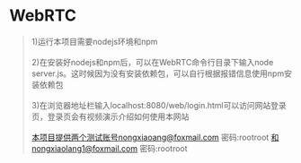 ﻿# WebRTC
>1)运行本项目需要nodejs环境和npm<br><br>2)在安装好nodejs和npm后，可以在WebRTC命令行目录下输入node server.js。这时候因为没有安装依赖包，可以自行根据报错信息使用npm安装依赖包<br><br>3)在浏览器地址栏输入localhost:8080/web/login.html可以访问网站登录页，登录页会有视频演示介绍如何使用本网站<br><br>本项目提供两个测试账号nongxiaoang@foxmail.com 密码:rootroot 和nongxiaolang1@foxmail.com 密码:rootroot